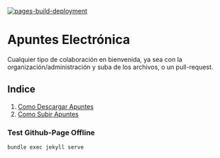 [![pages-build-deployment](https://github.com/Apuntes-FIUBA/Apuntes-Electronica/actions/workflows/pages/pages-build-deployment/badge.svg)](https://github.com/Apuntes-FIUBA/Apuntes-Electronica/actions/workflows/pages/pages-build-deployment)

# Apuntes Electrónica

Cualquier tipo de colaboración en bienvenida, ya sea con la organización/administración y suba de los archivos, o un pull-request.

## Indice
1. [Como Descargar Apuntes](https://github.com/Apuntes-FIUBA/Apuntes-Electronica/wiki/2.-Como-Descargar-Apuntes)
2. [Como Subir Apuntes](https://github.com/Apuntes-FIUBA/Apuntes-Electronica/wiki/1.-Como-Subir-Apuntes)


### Test Github-Page Offline

``bundle exec jekyll serve`` 
